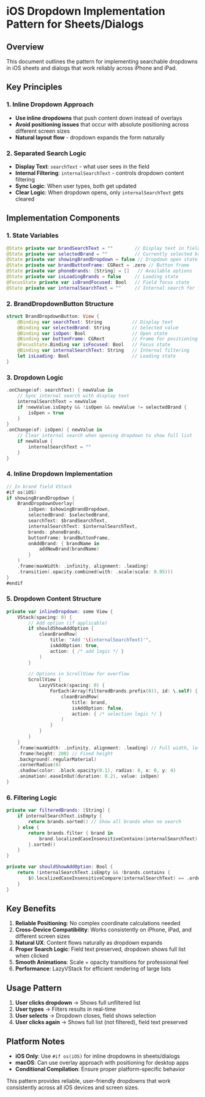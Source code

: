 # iOS Dropdown Implementation Pattern for Sheets/Dialogs

## Overview
This document outlines the pattern for implementing searchable dropdowns in iOS sheets and dialogs that work reliably across iPhone and iPad.

## Key Principles

### 1. Inline Dropdown Approach
- **Use inline dropdowns** that push content down instead of overlays
- **Avoid positioning issues** that occur with absolute positioning across different screen sizes
- **Natural layout flow** - dropdown expands the form naturally

### 2. Separated Search Logic
- **Display Text**: `searchText` - what user sees in the field
- **Internal Filtering**: `internalSearchText` - controls dropdown content filtering
- **Sync Logic**: When user types, both get updated
- **Clear Logic**: When dropdown opens, only `internalSearchText` gets cleared

## Implementation Components

### 1. State Variables
```swift
@State private var brandSearchText = ""        // Display text in field
@State private var selectedBrand = ""          // Currently selected brand
@State private var showingBrandDropdown = false // Dropdown open state
@State private var brandButtonFrame: CGRect = .zero // Button frame
@State private var phoneBrands: [String] = []   // Available options
@State private var isLoadingBrands = false     // Loading state
@FocusState private var isBrandFocused: Bool   // Field focus state
@State private var internalSearchText = ""     // Internal search for filtering
```

### 2. BrandDropdownButton Structure
```swift
struct BrandDropdownButton: View {
    @Binding var searchText: String           // Display text
    @Binding var selectedBrand: String        // Selected value
    @Binding var isOpen: Bool                 // Open state
    @Binding var buttonFrame: CGRect          // Frame for positioning
    @FocusState.Binding var isFocused: Bool   // Focus state
    @Binding var internalSearchText: String   // Internal filtering
    let isLoading: Bool                       // Loading state
}
```

### 3. Dropdown Logic
```swift
.onChange(of: searchText) { newValue in
    // Sync internal search with display text
    internalSearchText = newValue
    if !newValue.isEmpty && !isOpen && newValue != selectedBrand {
        isOpen = true
    }
}
.onChange(of: isOpen) { newValue in
    // Clear internal search when opening dropdown to show full list
    if newValue {
        internalSearchText = ""
    }
}
```

### 4. Inline Dropdown Implementation
```swift
// In brand field VStack
#if os(iOS)
if showingBrandDropdown {
    BrandDropdownOverlay(
        isOpen: $showingBrandDropdown,
        selectedBrand: $selectedBrand,
        searchText: $brandSearchText,
        internalSearchText: $internalSearchText,
        brands: phoneBrands,
        buttonFrame: brandButtonFrame,
        onAddBrand: { brandName in
            addNewBrand(brandName)
        }
    )
    .frame(maxWidth: .infinity, alignment: .leading)
    .transition(.opacity.combined(with: .scale(scale: 0.95)))
}
#endif
```

### 5. Dropdown Content Structure
```swift
private var inlineDropdown: some View {
    VStack(spacing: 0) {
        // Add option (if applicable)
        if shouldShowAddOption {
            cleanBrandRow(
                title: "Add '\(internalSearchText)'",
                isAddOption: true,
                action: { /* add logic */ }
            )
        }
        
        // Options in ScrollView for overflow
        ScrollView {
            LazyVStack(spacing: 0) {
                ForEach(Array(filteredBrands.prefix(8)), id: \.self) { brand in
                    cleanBrandRow(
                        title: brand,
                        isAddOption: false,
                        action: { /* selection logic */ }
                    )
                }
            }
        }
    }
    .frame(maxWidth: .infinity, alignment: .leading) // Full width, left aligned
    .frame(height: 200) // Fixed height
    .background(.regularMaterial)
    .cornerRadius(8)
    .shadow(color: .black.opacity(0.1), radius: 8, x: 0, y: 4)
    .animation(.easeInOut(duration: 0.2), value: isOpen)
}
```

### 6. Filtering Logic
```swift
private var filteredBrands: [String] {
    if internalSearchText.isEmpty {
        return brands.sorted() // Show all brands when no search
    } else {
        return brands.filter { brand in
            brand.localizedCaseInsensitiveContains(internalSearchText)
        }.sorted()
    }
}

private var shouldShowAddOption: Bool {
    return !internalSearchText.isEmpty && !brands.contains { 
        $0.localizedCaseInsensitiveCompare(internalSearchText) == .orderedSame 
    }
}
```

## Key Benefits

1. **Reliable Positioning**: No complex coordinate calculations needed
2. **Cross-Device Compatibility**: Works consistently on iPhone, iPad, and different screen sizes
3. **Natural UX**: Content flows naturally as dropdown expands
4. **Proper Search Logic**: Field text preserved, dropdown shows full list when clicked
5. **Smooth Animations**: Scale + opacity transitions for professional feel
6. **Performance**: LazyVStack for efficient rendering of large lists

## Usage Pattern

1. **User clicks dropdown** → Shows full unfiltered list
2. **User types** → Filters results in real-time
3. **User selects** → Dropdown closes, field shows selection
4. **User clicks again** → Shows full list (not filtered), field text preserved

## Platform Notes

- **iOS Only**: Use `#if os(iOS)` for inline dropdowns in sheets/dialogs
- **macOS**: Can use overlay approach with positioning for desktop apps
- **Conditional Compilation**: Ensure proper platform-specific behavior

This pattern provides reliable, user-friendly dropdowns that work consistently across all iOS devices and screen sizes.
